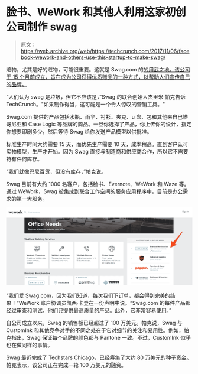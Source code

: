 # 脸书、WeWork 和其他人利用这家初创公司制作 swag 

> 原文：<https://web.archive.org/web/https://techcrunch.com/2017/11/06/facebook-wework-and-others-use-this-startup-to-make-swag/>

赃物，尤其是好的赃物，可能很重要。这就是 Swag.com 的[的用武之地。该公司于 15 个月前成立，旨在成为公司获得优质赠品的一种方式，以帮助人们宣传自己的品牌。](https://web.archive.org/web/20221210011409/https://www.swag.com/)

“人们认为 swag 是垃圾，但它不应该是，”Swag 的联合创始人杰里米·帕克告诉 TechCrunch。"如果制作得当，这可能是一个令人惊叹的营销工具。"

Swag.com 提供的产品包括水瓶、雨伞、衬衫、夹克、u 盘、包和其他来自巴塔哥尼亚和 Case Logic 等品牌的商品。一旦你选择了产品，你上传你的设计，指定你想要印刷多少，然后等待 Swag 给你发送产品模型以供批准。

标准生产时间大约需要 15 天，而优先生产需要 10 天，成本稍高。直到客户认可实物模型，生产才开始。因为 Swag 直接与制造商和供应商合作，所以它不需要持有任何库存。

“我们就像巴尼百货，但没有库存，”帕克说。

Swag 目前有大约 1000 名客户，包括脸书、Evernote、WeWork 和 Waze 等。通过 WeWork，Swag 被集成到联合工作空间的服务应用程序中，目前是办公需求的第一大服务。

![](img/1633e07cad8e2a67880ee5839afda81a.png)

“我们爱 Swag.com，因为我们知道，每次我们下订单，都会得到完美的结果！”WeWork 账户协调员凯西·卡登在一份声明中说。“Swag.com 的每件产品都经过审查和测试，他们只提供最高质量的产品。此外，它非常容易使用。”

自公司成立以来，Swag 的销售额已经超过了 100 万美元。帕克说，Swag 与 CustomInk 和其他竞争对手的不同之处在于它对细节的关注和易用性。例如，帕克指出，Swag 保证每个品牌的颜色都与 Pantone 一致。不过，CustomInk 似乎也在做同样的事情。

Swag 最近完成了 Techstars Chicago，已经筹集了大约 80 万美元的种子资金。帕克表示，该公司正在完成一轮 100 万美元的融资。